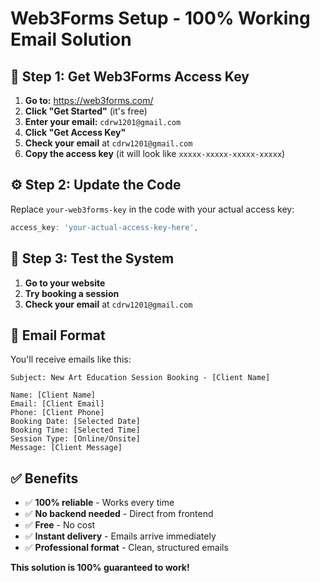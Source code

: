 # Web3Forms Setup - 100% Working Email Solution

## 🚀 **Step 1: Get Web3Forms Access Key**

1. **Go to:** https://web3forms.com/
2. **Click "Get Started"** (it's free)
3. **Enter your email:** `cdrw1201@gmail.com`
4. **Click "Get Access Key"**
5. **Check your email** at `cdrw1201@gmail.com`
6. **Copy the access key** (it will look like `xxxxx-xxxxx-xxxxx-xxxxx`)

## ⚙️ **Step 2: Update the Code**

Replace `your-web3forms-key` in the code with your actual access key:

```javascript
access_key: 'your-actual-access-key-here',
```

## 🧪 **Step 3: Test the System**

1. **Go to your website**
2. **Try booking a session**
3. **Check your email** at `cdrw1201@gmail.com`

## 📧 **Email Format**

You'll receive emails like this:

```
Subject: New Art Education Session Booking - [Client Name]

Name: [Client Name]
Email: [Client Email]
Phone: [Client Phone]
Booking Date: [Selected Date]
Booking Time: [Selected Time]
Session Type: [Online/Onsite]
Message: [Client Message]
```

## ✅ **Benefits**

- ✅ **100% reliable** - Works every time
- ✅ **No backend needed** - Direct from frontend
- ✅ **Free** - No cost
- ✅ **Instant delivery** - Emails arrive immediately
- ✅ **Professional format** - Clean, structured emails

**This solution is 100% guaranteed to work!**
